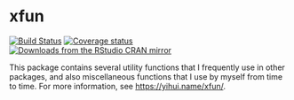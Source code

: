 # xfun

[![Build Status](https://travis-ci.org/yihui/xfun.svg)](https://travis-ci.org/yihui/xfun)
[![Coverage status](https://codecov.io/gh/yihui/xfun/branch/master/graph/badge.svg)](https://codecov.io/github/yihui/xfun?branch=master)
[![Downloads from the RStudio CRAN mirror](https://cranlogs.r-pkg.org/badges/xfun)](https://cran.r-project.org/package=xfun)

This package contains several utility functions that I frequently use in other packages, and also miscellaneous functions that I use by myself from time to time. For more information, see https://yihui.name/xfun/.
